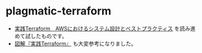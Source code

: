 # plagmatic-terraform

- [実践Terraform　AWSにおけるシステム設計とベストプラクティス](https://nextpublishing.jp/book/10983.html) を読み進めて試したものです。
- [図解『実践Terraform』](https://qiita.com/ayatothos/items/27024e8168a8b766bcd3) も大変参考になりました。
